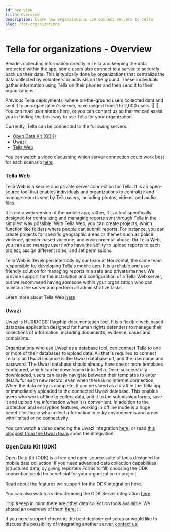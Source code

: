 ```yaml
---
id: overview
title: Overview
description: Learn how organziations can connect servers to Tella.
slug: /for-organizations
---
```


# Tella for organizations - Overview 

Besides collecting information directly in Tella and keeping the data protected within the app, some users also connect to a server to securely back up their data. This is typically done by organizations that centralize the data collected by volunteers or activists on the ground. These individuals gather information using Tella on their phones and then send it to their organizations.

Previous Tella deployments, where on-the-ground users collected data and sent it to an organization's server, have ranged from 1 to 2,000 users. 📲 📡. You can read user stories here, or you can contact us so that we can assist you in finding the best way to use Tella for your organization.

Currently, Tella can be connected to the following servers:



* [Open Data Kit (ODK)](#open-data-kit-odk)
* [Uwazi](#uwazi)
* [Tella Web](#tella-web)


You can watch a video discussing which server connection could work best for each scenario [here](/video-tutorials#connections-full-video).


### Tella Web

Tella Web is a secure and private server connection for Tella. It is an open-source tool that enables individuals and organizations to centralize and manage reports sent by Tella users, including photos, videos, and audio files. 

It is not a web version of the mobile app; rather, it is a tool specifically designed for centralizing and managing reports sent through Tella in the simplest way possible. With Tella Web, you can create projects, which function like folders where people can submit reports. For instance, you can create projects for specific geographic areas or themes such as police violence, gender-based violence, and environmental abuse. On Tella Web, you can also manage users who have the ability to upload reports to each project, assign different roles, and set permissions.

Tella Web is developed internally by our team at Horizontal, the same team responsible for developing Tella's mobile app. It is a reliable and user-friendly solution for managing reports in a safe and private manner. We provide support for the installation and configuration of a Tella Web server, but we recommend having someone within your organization who can maintain the server and perform all administrative tasks.

Learn more about Tella Web [here](/tella-web)


### Uwazi

Uwazi is HURIDOCS’ flagship documentation tool. It is a flexible web-based database application designed for human rights defenders to manage their collections of information, including documents, evidence, cases and complaints. 

Organizations who use Uwazi as a database tool, can connect Tella to one or more of their databases to upload data. All that is required to connect Tella to an Uwazi instance is the Uwazi database url, and the username and password. The Uwazi database should already have one or more templates configured, which can be downloaded into Tella. Once successfully downloaded, users can easily navigate between their templates to enter details for each new record, even when there is no internet connection. When the data entry is complete, it can be saved as a draft in the Tella app or immediately uploaded to the connected Uwazi database. This enables users who work offline to collect data, add it to the submission forms, save it and upload the information when it is convenient. In addition to the protection and encryption features, working in offline mode is a huge benefit for those who collect information in risky environments and areas with limited or no connectivity. 

You can watch a video demoing the Uwazi integration [here](/video-tutorials#uwazi), or read [this blogpost from the Uwazi team](https://huridocs.org/2022/07/the-new-tella-app-lets-uwazi-users-document-violations-safely-and-while-offline/) about the integration.


### Open Data Kit (ODK)

Open Data Kit (ODK) is a free and open-source suite of tools designed for mobile data collection. If you need advanced data collection capabilities (structured data, by giving reporters Forms to fill) choosing the ODK connection could be beneficial for your organization or project.

Read about the features we support for the ODK integration [here](/video-tutorials#open-data-kit). 

You can also watch a video demoing the ODK Server integration [here](https://vimeo.com/manage/videos/817030533).



:::tip
Keeep in mind there are other data collection tools available. We shared an overview of them [here:](/faq/#how-is-tella-different-from-other-documentation-apps)
:::

If you need support choosing the best deployment setup or would like to discuss the possibility of integrating another server, [contact us!](/contact-us)